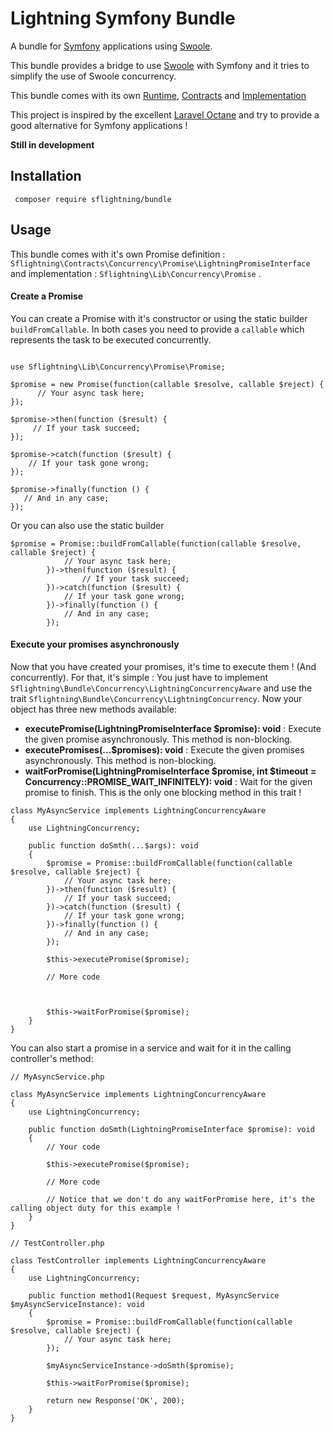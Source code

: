 # Lightning Symfony Bundle

A bundle for [Symfony](https://symfony.com/) applications using [Swoole](https://www.swoole.co.uk/).

This bundle provides a bridge to use [Swoole](https://www.swoole.co.uk/) with Symfony and it tries to simplify the use of Swoole concurrency.

This bundle comes with its own [Runtime](https://github.com/BaptisteContreras/lightning-runtime), [Contracts](https://github.com/BaptisteContreras/lightning-contracts) and [Implementation](https://github.com/BaptisteContreras/lightning-lib)

This project is inspired by the excellent [Laravel Octane](https://github.com/laravel/octane) and try to provide a good alternative for Symfony applications !

**Still in development**

## Installation

```
 composer require sflightning/bundle
```

## Usage

This bundle comes with it's own Promise definition : `Sflightning\Contracts\Concurrency\Promise\LightningPromiseInterface` and implementation :  `Sflightning\Lib\Concurrency\Promise` .


#### Create a Promise

You can create a Promise with it's constructor or using the static builder `buildFromCallable`. In both cases you need to provide a `callable` which represents the task to be executed concurrently.

```

use Sflightning\Lib\Concurrency\Promise\Promise;

$promise = new Promise(function(callable $resolve, callable $reject) {
      // Your async task here;
});

$promise->then(function ($result) {
     // If your task succeed;
});

$promise->catch(function ($result) {
    // If your task gone wrong;
});

$promise->finally(function () {
   // And in any case;
});

```

Or you can also use the static builder

```
$promise = Promise::buildFromCallable(function(callable $resolve, callable $reject) {
            // Your async task here;
        })->then(function ($result) {
                // If your task succeed;
        })->catch(function ($result) {
            // If your task gone wrong;
        })->finally(function () {
            // And in any case;
        });
```

#### Execute your promises asynchronously

Now that you have created your promises, it's time to execute them ! (And concurrently). For that, it's simple : You just have to implement `Sflightning\Bundle\Concurrency\LightningConcurrencyAware`
and use the trait `Sflightning\Bundle\Concurrency\LightningConcurrency`. Now your object has three new methods available:

- **executePromise(LightningPromiseInterface $promise): void** : Execute the given promise asynchronously. This method is non-blocking.
- **executePromises(...$promises): void** : Execute the given promises asynchronously. This method is non-blocking.
- **waitForPromise(LightningPromiseInterface $promise, int $timeout = Concurrency::PROMISE_WAIT_INFINITELY): void** : Wait for the given promise to finish. This is the only one blocking method in this trait !

```
class MyAsyncService implements LightningConcurrencyAware
{
    use LightningConcurrency;

    public function doSmth(...$args): void
    {
        $promise = Promise::buildFromCallable(function(callable $resolve, callable $reject) {
            // Your async task here;
        })->then(function ($result) {
            // If your task succeed;
        })->catch(function ($result) {
            // If your task gone wrong;
        })->finally(function () {
            // And in any case;
        });

        $this->executePromise($promise);

        // More code



        $this->waitForPromise($promise);
    }
}
```

You can also start a promise in a service and wait for it in the calling controller's method:

```
// MyAsyncService.php

class MyAsyncService implements LightningConcurrencyAware
{
    use LightningConcurrency;

    public function doSmth(LightningPromiseInterface $promise): void
    {
        // Your code

        $this->executePromise($promise);

        // More code
        
        // Notice that we don't do any waitForPromise here, it's the calling object duty for this example !
    }
}

// TestController.php

class TestController implements LightningConcurrencyAware
{
    use LightningConcurrency;

    public function method1(Request $request, MyAsyncService $myAsyncServiceInstance): void
    {
        $promise = Promise::buildFromCallable(function(callable $resolve, callable $reject) {
            // Your async task here;
        });

        $myAsyncServiceInstance->doSmth($promise);
        
        $this->waitForPromise($promise); 
        
        return new Response('OK', 200); 
    }
}
```